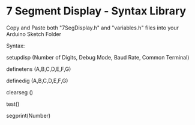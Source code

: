 # 7 Segment Display - Syntax Library


Copy and Paste both "7SegDisplay.h" and "variables.h" files into your Arduino Sketch Folder


Syntax:


setupdisp (Number of Digits, Debug Mode, Baud Rate, Common Terminal)


definetens (A,B,C,D,E,F,G)


definedig (A,B,C,D,E,F,G)


clearseg ()


test()


segprint(Number)
